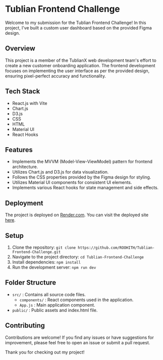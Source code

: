 # Tublian Frontend Challenge

Welcome to my submission for the Tublian Frontend Challenge! In this project, I've built a custom user dashboard based on the provided Figma design.

## Overview
This project is a member of the TublianX web development team's effort to create a new customer onboarding application. The frontend development focuses on implementing the user interface as per the provided design, ensuring pixel-perfect accuracy and functionality.

## Tech Stack
- React.js with Vite
- Chart.js
- D3.js
- CSS
- HTML
- Material UI
- React Hooks

## Features
- Implements the MVVM (Model-View-ViewModel) pattern for frontend architecture.
- Utilizes Chart.js and D3.js for data visualization.
- Follows the CSS properties provided by the Figma design for styling.
- Utilizes Material UI components for consistent UI elements.
- Implements various React hooks for state management and side effects.

## Deployment
The project is deployed on [Render.com](https://tublian-frontend-challenge.onrender.com/). You can visit the deployed site [here](https://tublian-frontend-challenge.onrender.com/).

## Setup
1. Clone the repository: `git clone https://github.com/ROOHITH/Tublian-Frontend-Challenge.git`
2. Navigate to the project directory: `cd Tublian-Frontend-Challenge`
3. Install dependencies: `npm install`
4. Run the development server: `npm run dev`


## Folder Structure
- `src/` : Contains all source code files.
  - `components/` : React components used in the application.
  - `App.js` : Main application component.
- `public/` : Public assets and index.html file.

## Contributing
Contributions are welcome! If you find any issues or have suggestions for improvement, please feel free to open an issue or submit a pull request.


Thank you for checking out my project!

